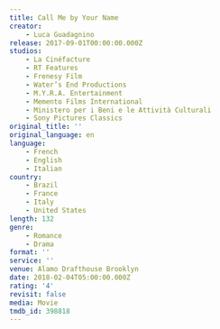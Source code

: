 ```yaml
---
title: Call Me by Your Name
creator:
    - Luca Guadagnino
release: 2017-09-01T00:00:00.000Z
studios:
    - La Cinéfacture
    - RT Features
    - Frenesy Film
    - Water’s End Productions
    - M.Y.R.A. Entertainment
    - Memento Films International
    - Ministero per i Beni e le Attività Culturali
    - Sony Pictures Classics
original_title: ''
original_language: en
language:
    - French
    - English
    - Italian
country:
    - Brazil
    - France
    - Italy
    - United States
length: 132
genre:
    - Romance
    - Drama
format: ''
service: ''
venue: Alamo Drafthouse Brooklyn
date: 2018-02-04T05:00:00.000Z
rating: '4'
revisit: false
media: Movie
tmdb_id: 398818
---
```



